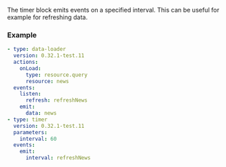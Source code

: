 The timer block emits events on a specified interval. This can be useful for example for refreshing
data.

### Example

```yaml
- type: data-loader
  version: 0.32.1-test.11
  actions:
    onLoad:
      type: resource.query
      resource: news
  events:
    listen:
      refresh: refreshNews
    emit:
      data: news
- type: timer
  version: 0.32.1-test.11
  parameters:
    interval: 60
  events:
    emit:
      interval: refreshNews
```
